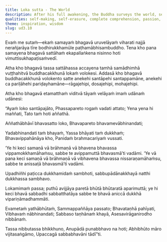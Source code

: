 ```yaml
---
title: Loka sutta - The World
description: After his full awakening, the Buddha surveys the world, seeing beings aflame with passion, aversion, and delusion. He reflects on the nature of the world and the suffering inherent in existence. By seeing the world as it truly is, he points to the path of liberation.
qualities: self-making, self-erasure, complete comprehension, passion, aversion, delusion, suffering, fear, mental proliferation, spiritual life, attachment, recognition of impermanence, recognition of unsatisfactoriness, recognition of not-self, ignorance, wisdom, dispassion, ending, liberation, quenching
theme: inspiration, wisdom
slug: ud3.10
---
```


Evaṁ me sutaṁ—ekaṁ samayaṁ bhagavā uruvelāyaṁ viharati najjā nerañjarāya tīre bodhirukkhamūle paṭhamābhisambuddho. Tena kho pana samayena bhagavā sattāhaṁ ekapallaṅkena nisinno hoti vimuttisukhapaṭisaṁvedī.

Atha kho bhagavā tassa sattāhassa accayena tamhā samādhimhā vuṭṭhahitvā buddhacakkhunā lokaṁ volokesi. Addasā kho bhagavā buddhacakkhunā volokento satte anekehi santāpehi santappamāne, anekehi ca pariḷāhehi pariḍayhamāne—rāgajehipi, dosajehipi, mohajehipi.

Atha kho bhagavā etamatthaṁ viditvā tāyaṁ velāyaṁ imaṁ udānaṁ udānesi:

“Ayaṁ loko santāpajāto,
Phassapareto rogaṁ vadati attato;
Yena yena hi maññati,
Tato taṁ hoti aññathā.

Aññathābhāvī bhavasatto loko,
Bhavapareto bhavamevābhinandati;

Yadabhinandati taṁ bhayaṁ,
Yassa bhāyati taṁ dukkhaṁ;
Bhavavippahānāya kho,
Panidaṁ brahmacariyaṁ vussati.

‘Ye hi keci samaṇā vā brāhmaṇā vā bhavena bhavassa vippamokkhamāhaṁsu, sabbe te avippamuttā bhavasmā’ti vadāmi. ‘Ye vā pana keci samaṇā vā brāhmaṇā vā vibhavena bhavassa nissaraṇamāhaṁsu, sabbe te anissaṭā bhavasmā’ti vadāmi.

Upadhiñhi paṭicca dukkhamidaṁ sambhoti, sabbupādānakkhayā natthi dukkhassa sambhavo.

Lokamimaṁ passa; puthū avijjāya paretā bhūtā bhūtaratā aparimuttā; ye hi keci bhavā sabbadhi sabbatthatāya sabbe te bhavā aniccā dukkhā vipariṇāmadhammāti.

Evametaṁ yathābhūtaṁ,
Sammappaññāya passato;
Bhavataṇhā pahīyati,
Vibhavaṁ nābhinandati;
Sabbaso taṇhānaṁ khayā,
Asesavirāganirodho nibbānaṁ.

Tassa nibbutassa bhikkhuno,
Anupādā punabbhavo na hoti;
Abhibhūto māro vijitasaṅgāmo,
Upaccagā sabbabhavāni tādī”ti.
